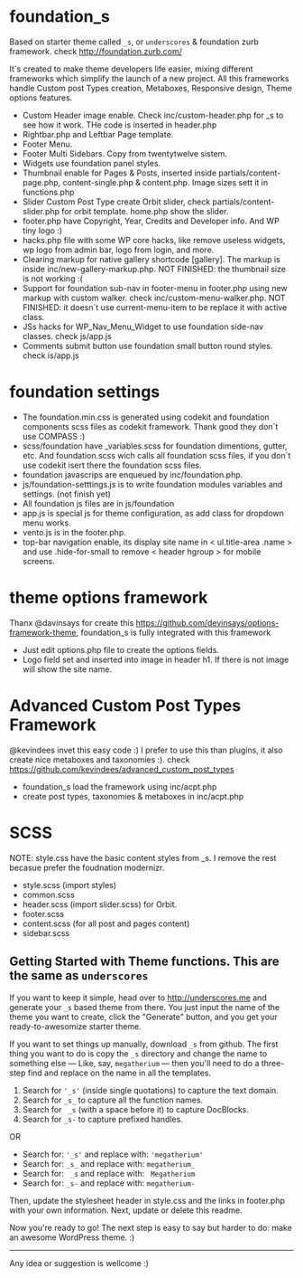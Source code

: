 foundation_s
===

Based on starter theme called `_s`, or `underscores` & foundation zurb framework. check http://foundation.zurb.com/

It´s created to make theme developers life easier, mixing different frameworks which simplify the launch of a new project. All this frameworks handle Custom post Types creation, Metaboxes, Responsive design, Theme options features.

- Custom Header image enable. Check inc/custom-header.php for _s to see how it work. THe code is inserted in header.php
- Rightbar.php and Leftbar Page template.
- Footer Menu.
- Footer Multi Sidebars. Copy from twentytwelve sistem.
- Widgets use foundation panel styles.
- Thumbnail enable for Pages & Posts, inserted inside partials/content-page.php, content-single.php & content.php. Image sizes sett it in functions.php
- Slider Custom Post Type create Orbit slider, check partials/content-slider.php for orbit template. home.php show the slider.
- footer.php have Copyright, Year, Credits and Developer info. And WP tiny logo :)
- hacks.php file with some WP core hacks, like remove useless widgets, wp logo from admin bar, logo from login, and more.
- Clearing markup for native gallery shortcode [gallery]. The markup is inside inc/new-gallery-markup.php. NOT FINISHED: the thumbnail size is not working :(
- Support for foundation sub-nav in footer-menu in footer.php using new markup with custom walker. check inc/custom-menu-walker.php. NOT FINISHED: it doesn´t use current-menu-item to be replace it with active class.
- JSs hacks for WP_Nav_Menu_Widget to use foundation side-nav classes. check js/app.js
- Comments submit button use foundation small button round styles. check is/app.js


foundation settings
===

- The foundation.min.css is generated using codekit and foundation components scss files as codekit framework. Thank good they don´t use COMPASS :)
- scss/foundation have _variables.scss for foundation dimentions, gutter, etc. And foundation.scss wich calls all foundation scss files, if you don´t use codekit isert there the foundation scss files.
- foundation javascrips are enqueued by inc/foundation.php.
- js/foundation-setttings.js is to write foundation modules variables and settings. (not finish yet)
- All foundation js files are in js/foundation
- app.js is special js for theme configuration, as add class for dropdown menu works.
- vento.js is in the footer.php.
- top-bar navigation enable, its display site name in < ul.title-area .name > and use .hide-for-small to remove < header hgroup > for mobile screens.



theme options framework
===

Thanx @davinsays for create this https://github.com/devinsays/options-framework-theme, foundation_s is fully integrated with this framework

- Just edit options.php file to create the options fields.
- Logo field set and inserted into image in header h1. If there is not image will show the site name.



Advanced Custom Post Types Framework
===

@kevindees invet this easy code :) I prefer to use this than plugins, it also create nice metaboxes and taxonomies :). check https://github.com/kevindees/advanced_custom_post_types

- foundation_s load the framework using inc/acpt.php
- create post types, taxonomies & metaboxes in inc/acpt.php



SCSS
===

NOTE: style.css have the basic content styles from _s. I remove the rest becasue prefer the foudnation modernizr.

- style.scss (import styles)
- common.scss
- header.scss (import slider.scss) for Orbit.
- footer.scss
- content.scss (for all post and pages content)
- sidebar.scss





Getting Started with Theme functions. This are the same as `underscores`
---------------

If you want to keep it simple, head over to http://underscores.me and generate your `_s` based theme from there. You just input the name of the theme you want to create, click the "Generate" button, and you get your ready-to-awesomize starter theme.

If you want to set things up manually, download `_s` from github. The first thing you want to do is copy the `_s` directory and change the name to something else — Like, say, `megatherium` — then you'll need to do a three-step find and replace on the name in all the templates.

1. Search for `'_s'` (inside single quotations) to capture the text domain.
2. Search for `_s_` to capture all the function names.
3. Search for ` _s` (with a space before it) to capture DocBlocks.
4. Search for `_s-` to capture prefixed handles.

OR

* Search for: `'_s'` and replace with: `'megatherium'`
* Search for: `_s_` and replace with: `megatherium_`
* Search for: <code>&nbsp;_s</code> and replace with: <code>&nbsp;Megatherium</code>
* Search for: `_s-` and replace with: `megatherium-`

Then, update the stylesheet header in style.css and the links in footer.php with your own information. Next, update or delete this readme.

Now you're ready to go! The next step is easy to say but harder to do: make an awesome WordPress theme. :)

---------------


Any idea or suggestion is wellcome :)
